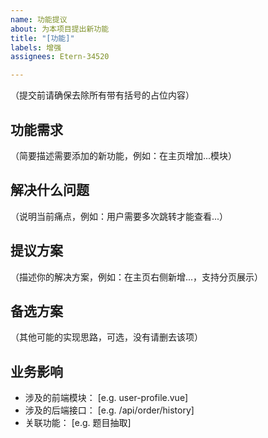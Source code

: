 ```yaml
---
name: 功能提议
about: 为本项目提出新功能
title: "[功能]"
labels: 增强
assignees: Etern-34520

---
```


（提交前请确保去除所有带有括号的占位内容）
## 功能需求
（简要描述需要添加的新功能，例如：在主页增加...模块）

## 解决什么问题
（说明当前痛点，例如：用户需要多次跳转才能查看...）

## 提议方案
（描述你的解决方案，例如：在主页右侧新增...，支持分页展示）

## 备选方案
（其他可能的实现思路，可选，没有请删去该项）

## 业务影响
- 涉及的前端模块： [e.g. user-profile.vue]
- 涉及的后端接口： [e.g. /api/order/history]
- 关联功能： [e.g. 题目抽取]
